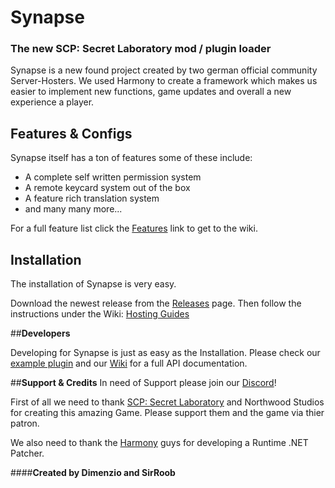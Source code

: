 # **Synapse**
### **The new SCP: Secret Laboratory mod / plugin loader**
Synapse is a new found project created by two german official community Server-Hosters. We used Harmony to create a framework which makes us easier to implement new functions, game updates and overall a new experience a player.

## **Features & Configs**

Synapse itself has a ton of features some of these include:
 - A complete self written permission system
 - A remote keycard system out of the box
 - A feature rich translation system
 - and many many more... 
 
 For a  full feature list click the [Features](https://github.com/moelrobi/Synapse/wiki/Features) link to get to the wiki.

## **Installation**
The installation of Synapse is very easy.

Download the newest release from the [Releases](https://github.com/moelrobi/Synapse/releases) page.
Then follow the instructions under the Wiki: [Hosting Guides](https://github.com/moelrobi/Synapse/wiki#hosting-guides)

##**Developers**

Developing for Synapse is just as easy as the Installation.
Please check our [example plugin](https://github.com/GrafDimenzio/Example-Plugin) and our [Wiki](https://github.com/GrafDimenzio/Example-Plugin) for a full API documentation.

##**Support & Credits**
In need of Support please join our [Discord](https://discord.gg/wSBHXwy)!

First of all we need to thank [SCP: Secret Laboratory](https://scpslgame.com) and Northwood Studios for creating this amazing Game. Please support them and the game via thier patron.

We also need to thank the [Harmony](https://github.com/pardeike/Harmony) guys for developing a Runtime .NET Patcher.


####**Created by Dimenzio and SirRoob**
